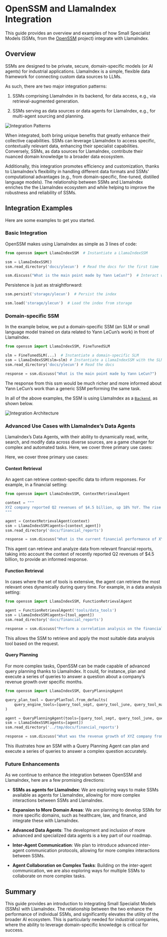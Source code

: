 # OpenSSM and LlamaIndex Integration

This guide provides an overview and examples of how Small Specialist Models (SSMs, from the [OpenSSM](https://github.com/aitomatic/openssm) project) integrate with LlamaIndex.

## Overview

SSMs are designed to be private, secure, domain-specific models (or AI agents) for industrial applications. LlamaIndex is a simple, flexible data framework for connecting custom data sources to LLMs.

As such, there are two major integration patterns:

1. SSMs comprising LlamaIndex in its backend, for data access, e.g., via retrieval-augmented generation.

2. SSMs serving as data sources or data agents for LlamaIndex, e.g., for multi-agent sourcing and planning.

![Integration Patterns](../../../docs/diagrams/ssm-llama-index-integration-patterns.drawio.png)

When integrated, both bring unique benefits that greatly enhance their collective capabilities. SSMs can leverage LlamaIndex to access specific, contextually relevant data, enhancing their specialist capabilities. Conversely, SSMs, as data sources for LlamaIndex, contribute their nuanced domain knowledge to a broader data ecosystem.

Additionally, this integration promotes efficiency and customization, thanks to LlamaIndex’s flexibility in handling different data formats and SSMs’ computational advantages (e.g., from domain-specific, fine-tuned, distilled language models). The relationship between SSMs and LlamaIndex enriches the the LlamaIndex ecosystem and while helping to improve the robustness and reliability of SSMs.

## Integration Examples

Here are some examples to get you started.

### Basic Integration

OpenSSM makes using LlamaIndex as simple as 3 lines of code:

```python
from openssm import LlamaIndexSSM  # Instantiate a LlamaIndexSSM

ssm = LlamaIndexSSM()
ssm.read_directory('docs/ylecun')  # Read the docs for the first time

ssm.discuss("What is the main point made by Yann LeCun?")  # Interact with the SSM
```

Persistence is just as straightforward:

```python
ssm.persist('storage/ylecun')  # Persist the index

ssm.load('storage/ylecun')  # Load the index from storage
```

### Domain-specific SSM

In the example below, we put a domain-specific SSM (an SLM or small language model trained on data related to Yann LeCun’s work) in front of LlamaIndex.

```python
from openssm import LlamaIndexSSM, FineTunedSLM

slm = FineTunedSLM(...)  # Instantiate a domain-specific SLM
ssm = LlamaIndexSSM(slm=slm) # Instantiate a LlamaIndexSSM with the SLM
ssm.read_directory('docs/ylecun') # Read the docs

response = ssm.discuss("What is the main point made by Yann LeCun?")
```

The response from this ssm would be much richer and more informed about Yann LeCun’s work than a generic SSM performing the same task.

In all of the above examples, the SSM is using LlamaIndex as a [`Backend`](/openssm/core/backend/abstract_backend), as shown below.

![Integration Architecture](../../../docs/diagrams/ssm-llama-index-integration.drawio.png)

### Advanced Use Cases with LlamaIndex’s Data Agents

LlamaIndex’s Data Agents, with their ability to dynamically read, write, search, and modify data across diverse sources, are a game changer for complex and automated tasks. Here, we cover three primary use cases:

Here, we cover three primary use cases:

#### Context Retrieval

An agent can retrieve context-specific data to inform responses. For example, in a financial setting:

```python
from openssm import LlamaIndexSSM, ContextRetrievalAgent

context = """
XYZ company reported Q2 revenues of $4.5 billion, up 18% YoY. The rise is primarily due to a 32% growth in their cloud division.
"""

agent = ContextRetrievalAgent(context)
ssm = LlamaIndexSSM(agents=[context_agent])
ssm.read_directory('docs/financial_reports')

response = ssm.discuss("What is the current financial performance of XYZ company?")
```

This agent can retrieve and analyze data from relevant financial reports, taking into account the context of recently reported Q2 revenues of $4.5 billion, to provide an informed response.

#### Function Retrieval

In cases where the set of tools is extensive, the agent can retrieve the most relevant ones dynamically during query time. For example, in a data analysis setting:

```python
from openssm import LlamaIndexSSM, FunctionRetrievalAgent

agent = FunctionRetrievalAgent('tools/data_tools')
ssm = LlamaIndexSSM(agents=[tool_agent])
ssm.read_directory('docs/financial_reports')

response = ssm.discuss("Perform a correlation analysis on the financial reports")
```

This allows the SSM to retrieve and apply the most suitable data analysis tool based on the request.

#### Query Planning

For more complex tasks, OpenSSM can be made capable of advanced query planning thanks to LlamaIndex. It could, for instance, plan and execute a series of queries to answer a question about a company’s revenue growth over specific months.

```python
from openssm import LlamaIndexSSM, QueryPlanningAgent

query_plan_tool = QueryPlanTool.from_defaults(
    query_engine_tools=[query_tool_sept, query_tool_june, query_tool_march]
)

agent = QueryPlanningAgent(tools=[query_tool_sept, query_tool_june, query_tool_march])
ssm = LlamaIndexSSM(agents=[agent])
ssm.read_directory('../tmp/docs/financial_reports')

response = ssm.discuss("What was the revenue growth of XYZ company from March through September?")
```

This illustrates how an SSM with a Query Planning Agent can plan and execute a series of queries to answer a complex question accurately.

### Future Enhancements

As we continue to enhance the integration between OpenSSM and LlamaIndex, here are a few promising directions:

- **SSMs as agents for LlamaIndex**: We are exploring ways to make SSMs available as agents for LlamaIndex, allowing for more complex interactions between SSMs and LlamaIndex.

- **Expansion to More Domain Areas**: We are planning to develop SSMs for more specific domains, such as healthcare, law, and finance, and integrate these with LlamaIndex.

- **Advanced Data Agents**: The development and inclusion of more advanced and specialized data agents is a key part of our roadmap.

- **Inter-Agent Communication**: We plan to introduce advanced inter-agent communication protocols, allowing for more complex interactions between SSMs.

- **Agent Collaboration on Complex Tasks**: Building on the inter-agent communication, we are also exploring ways for multiple SSMs to collaborate on more complex tasks.

## Summary

This guide provides an introduction to integrating Small Specialist Models (SSMs) with LlamaIndex. The relationship between the two enhance the performance of individual SSMs, and significantly elevates the utility of the broader AI ecosystem. This is particularly needed for industrial companies, where the ability to leverage domain-specific knowledge is critical for success.
